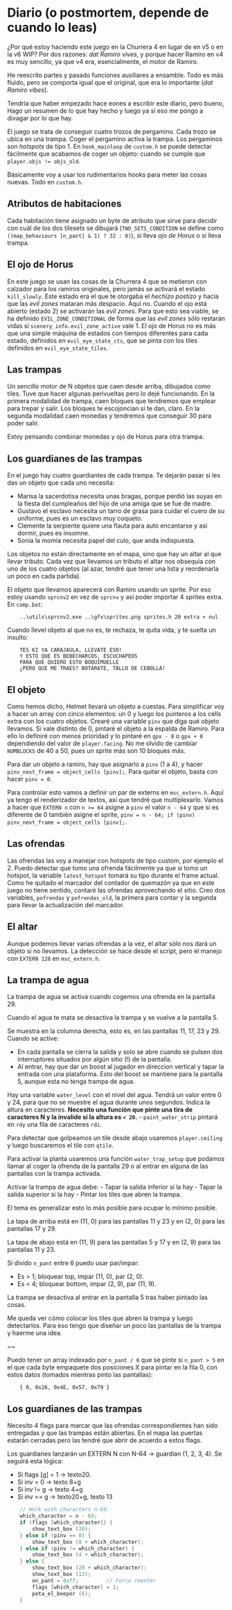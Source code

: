 # Diario (o postmortem, depende de cuando lo leas)

¿Por qué estoy haciendo este juego en la Churrera 4 en lugar de en v5 o en la v6 WIP? Por dos razones: *dat Ramiro vives*, y porque hacer Ramiro en v4 es muy sencillo, ya que v4 era, esencialmente, el motor de Ramiro.

He reescrito partes y pasado funciones auxiliares a ensamble. Todo es más fluido, pero se comporta igual que el original, que era lo importante (*dat Ramiro vibes*).

Tendría que haber empezado hace eones a escribir este diario, pero bueno, Hago un resumen de lo que hay hecho y luego ya si eso me pongo a divagar por lo que hay.

El juego se trata de conseguir cuatro trozos de pergamino. Cada trozo se ubica en una trampa. Coger el pergamino activa la trampa. Los pergaminos son *hotspots* de tipo 1. En `hook_mainloop` de `custom.h` se puede detectar fácilmente que acabamos de coger un objeto: cuando se cumple que `player.objs != objs_old`.

Básicamente voy a usar los rudimentarios hooks para meter las cosas nuevas. Todo en `custom.h`.

## Atributos de habitaciones

Cada habitación tiene asignado un byte de atributo que sirve para decidir con cuál de los dos tilesets se dibujará (`TWO_SETS_CONDITION` se define como `((map_behaviours [n_pant] & 1) ? 32 : 0)`), si lleva *ojo de Horus* o si lleva trampa.

## El ojo de Horus

En este juego se usan las cosas de la Churrera 4 que se metieron con calzador para los ramiros originales, pero jamás se activará el estado `kill_slowly`. Este estado era el que te otorgaba el *hechizo postizo* y hacía que las *evil zones* mataran más despacio. Aquí no. Cuando el ojo está abierto (estado 2) se activarán las *evil zones*. Para que esto sea viable, se ha definido `EVIL_ZONE_CONDITIONAL` de forma que las *evil zones* sólo restarán vidas si `scenery_info.evil_zone_active` vale 1. El ojo de Horus no es más que una simple máquina de estados con tiempos diferentes para cada estado, definidos en `evil_eye_state_cts`, que se pinta con los tiles definidos en `evil_eye_state_tiles`. 

## Las trampas

Un sencillo motor de N objetos que caen desde arriba, dibujados como tiles. Tuve que hacer algunas perivueltas pero lo dejé funcionando. En la primera modalidad de trampa, caen bloques que tendremos que emplear para trepar y salir. Los bloques te escojoncian si te dan, claro. En la segunda modalidad caen monedas y tendremos que conseguir 30 para poder salir.

Estoy pensando combinar monedas y ojo de Horus para otra trampa.

## Los guardianes de las trampas

En el juego hay cuatro guardiantes de cada trampa. Te dejarán pasar si les das un objeto que cada uno necesita:

* Marisa la sacerdotisa necesita unas bragas, porque perdió las suyas en la fiesta del cumpleaños del hijo de una amiga que se fue de madre.
* Gustavo el esclavo necesita un tarro de grasa para cuidar el cuero de su uniforme, pues es un esclavo muy coqueto.
* Clemente la serpiente quiere una flauta para auto encantarse y así dormir, pues es insomne.
* Sonia la momia necesita papel del culo, que anda indispuesta.

Los objetos no están directamente en el mapa, sino que hay un altar al que llevar tributo. Cada vez que llevamos un tributo el altar nos obsequia con uno de los cuatro objetos (al azar, tendré que tener una lista y reordenarla un poco en cada partida).

El objeto que llevamos aparecerá con Ramiro usando un sprite. Por eso estoy usando `sprcnv2` en vez de `sprcnv` y así poder importar 4 sprites extra. En `comp.bat`:

```
	..\utils\sprcnv2.exe ..\gfx\sprites.png sprites.h 20 extra > nul
```

Cuando llevel objeto al que no es, te rechaza, te quita vida, y te suelta un insulto:

```
	TES KI YA CARAJAULA, LLEVATE ESO!
	Y ESTO QUE ES BEBECHARCOS, ESCUCHAPEOS
	PARA QUE QUIERO ESTO BOQUIMUELLE
	¿PERO QUE ME TRAES? BOTARATE, TALLO DE CEBOLLA!
```

## El objeto

Como hemos dicho, Helmet llevará un objeto a cuestas. Para simplificar voy a hacer un array con cinco elementos: un 0 y luego los punteros a los cells extra con los cuatro objetos. Crearé una variable `pinv` que diga qué objeto llevamos. Si vale distinto de 0, pintaré el objeto a la espalda de Ramiro. Para ello lo definiré con menos prioridad y lo pintaré en `gpx - 8` o `gpx + 8` dependiendo del valor de `player.facing`. No me olvido de cambiar `NUMBLOCKS` de 40 a 50, pues un sprite más son 10 bloques más. 

Para dar un objeto a ramiro, hay que asignarlo a `pinv` (1 a 4), y hacer `pinv_next_frame = object_cells [pinv];`. Para quitar el objeto, basta con hacer `pinv = 0`.

Para controlar esto vamos a definir un par de externs en `msc_extern.h`. Aquí ya tengo el renderizador de textos, así que tendré que multiplexarlo. Vamos a hacer que `EXTERN n` con `n >= 64` asigne a `pinv` el valor `n - 64` y que si es diferente de 0 también asigne el sprite, `pinv = n - 64; if (pinv) pinv_next_frame = object_cells [pinv];`.

## Las ofrendas

Las ofrendas las voy a manejar con hotspots de tipo custom, por ejemplo el 2. Puedo detectar que tomo una ofrenda fácilmente ya que si tomo un hotspot, la variable `latest_hotspot` tomará su tipo durante el frame actual. Como he quitado el marcador del contador de quemazón ya que en este juego no tiene sentido, contaré las ofrendas aprovechando el sitio. Creo dos variables, `pofrendas` y `pofrendas_old`, la primera para contar y la segunda para llevar la actualización del marcador.

## El altar

Aunque podemos llevar varias ofrendas a la vez, el altar sólo nos dará un objeto si no llevamos. La detección se hace desde el script, pero el manejo con `EXTERN 128` en `msc_extern.h`. 

## La trampa de agua

La trampa de agua se activa cuando cogemos una ofrenda en la pantalla 29.

Cuando el agua te mata se desactiva la trampa y se vuelve a la pantalla 5.

Se muestra en la columna derecha, esto es, en las pantallas 11, 17, 23 y 29. Cuando se active:

- En cada pantalla se cierra la salida y solo se abre cuando se pulsen dos interruptores situados por algún sitio (!) de la pantalla.
- Al entrar, hay que dar un boost al jugador en direccion vertical y tapar la entrada con una plataforma. Esto del boost se mantiene para la pantalla 5, aunque esta no tenga trampa de agua.

Hay una variable `water_level` con el nivel del agua. Tendrá un valor entre 0 y 24, para que no se muestre el agua durante unos segundos. Indica la altura en caracteres. **Necesito una función que pinte una tira de caracteres N y la invalide si la altura es `< 20`.** - `paint_water_strip` pintará en `rdy` una fila de caracteres `rdi`.

Para detectar que golpeamos un tile desde abajo usaremos `player.ceiling` y luego buscaremos el tile con `qtile`.

Para activar la planta usaremos una función `water_trap_setup` que podamos llamar al coger la ofrenda de la pantalla 29 o al entrar en alguna de las pantallas con la trampa activada.

Activar la trampa de agua debe:
	- Tapar la salida inferior si la hay
	- Tapar la salida superior si la hay
	- Pintar los tiles que abren la trampa.

El tema es generalizar esto lo más posible para ocupar lo mínimo posible.

La tapa de arriba está en (11, 0) para las pantallas 11 y 23 y en (2, 0) para las pantallas 17 y 29.

La tapa de abajo está en (11, 9) para las pantallas 5 y 17 y en (2, 9) para las pantallas 11 y 23.

Si divido `n_pant` entre 6 puedo usar par/impar:

- Es > 1; bloquear top, impar (11, 0), par (2, 0).
- Es < 4; bloquear bottom, impar (2, 9), par (11, 9).

La trampa se desactiva al entrar en la pantalla 5 tras haber pintado las cosas.

Me queda ver cómo colocar los tiles que abren la trampa y luego detectarlos. Para eso tengo que diseñar un poco las pantallas de la trampa y haerme una idea.

~~ 

Puedo tener un array indexado por `n_pant / 6` que se pinte si `n_pant > 5` en el que cada byte empaquete dos posiciones X para pintar en la fila 0, con estos datos (tomados mientras pinto las pantallas):

```
	{ 0, 0x26, 0x4E, 0x57, 0x79 }
```

## Los guardianes de las trampas

Necesito 4 flags para marcar que las ofrendas correspondientes han sido entregadas y que las trampas están abiertas. En el mapa las puertas estarán cerradas pero las tendré que abrir de acuerdo a estos flags.

Los guardianes lanzarán un EXTERN N con N-64 -> guardían (1, 2, 3, 4). Se seguirá esta lógica:

- Si flags [g] = 1 -> texto20.
- Si inv = 0 -> texto 8+g
- Si inv != g -> texto 4+g
- Si inv == g -> texto20+g, texto 13

```c
	// Work with characters n-64:
	which_character = n - 64;
	if (flags [which_character]) {
		show_text_box (20);
	} else if (pinv == 0) {
		show_text_box (8 + which_character);
	} else if (pinv != which_character) {
		show_text_box (4 + which_character);
	} else {
		show_text_box (20 + which_character);
		show_text_box (13);
		on_pant = 0xff; 		// Force reenter
		flags [which_character] = 1;
		peta_el_beeper (6);
	}
```

